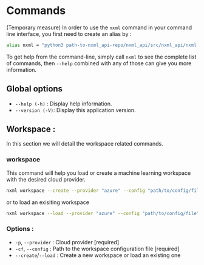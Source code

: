 
# Commands
(Temporary measure) In order to use the `nxml` command in your command line interface, you first need to create an alias by :
```bash
alias nxml = "python3 path-to-nxml_api-repo/nxml_api/src/nxml_api/nxml.py"
```
To get help from the command-line, simply call `nxml` to see the complete list of commands,
then `--help` combined with any of those can give you more information.

## Global options

* `--help (-h)` : Display help information.
* `--version (-V)`: Display this application version.

## Workspace : 
In this section we will detail the workspace related commands.

### workspace 
This command will help you load or create a machine learning workspace with the desired cloud provider.
```bash
nxml workspace --create --provider "azure" --config "path/to/config/file"
```
or to load an exisiting workspace
```bash
nxml workspace --load --provider "azure" --config "path/to/config/file"
```
### Options : 
* `-p`, `--provider` : Cloud provider  [required]
* `-cf`, `--config` : Path to the workspace configuration file  [required]
* `--create`/`--load` : Create a new workspace or load an existing one
 
